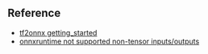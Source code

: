 


## Reference
- [tf2onnx getting_started](https://github.com/onnx/tensorflow-onnx/blob/main/examples/getting_started.py)
- [onnxruntime not supported non-tensor inputs/outputs](https://github.com/microsoft/onnxruntime/issues/4294)